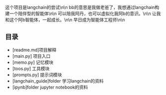 这个项目是langchain的尝试\n\n
bb的意思是我做老爸了，我想通过langchain构建一个陪伴型的智能体\n\n
可以陪我阿丹，也可以虚拟化我阿b的意识。\n\n
让我和这个阿b智能体，一起成长。\n\n
早日成为智能体工程师\n\n
## 目录
- [readme.md]项目解释
- [main.py] 项目入口
- [memo.py] 记忆模块
- [toos.py] 工具模块
- [prompts.py] 提示词模块
- [langchain_guide]folder 学习langchain的资料
- [ipynb]folder jupyter notebook的资料
